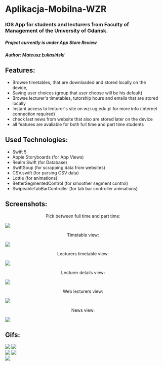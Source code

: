 # Aplikacja-Mobilna-WZR

### IOS App for students and lecturers from Faculty of Management of the University of Gdańsk.


##### Project currently is under App Store Review

##### Author: Mateusz Łukasiński

## Features:
* Browse timetables, that are downloaded and stored locally on the device,
* Saving user choices (group that user choose will be his default)
* Browse lecturer's timetables, tutorship hours and emails that are stored locally 
* Instant access to lecturer's site on wzr.ug.edu.pl for more info (internet connection required)
* check last news from website that also are stored later on the device 
* all features are avaliable for both full time and part time students 

## Used Technologies:
* Swift 5
* Apple Storyboards (for App Views)
* Realm Swift (for Database)
* SwiftSoup (for scrapping data from websites)
* CSV.swift (for parsing CSV data) 
* Lottie (for animations)
* BetterSegmentedControl (for smoother segment control)
* SwipeableTabBarController (for tab bar controller animations) 

## Screenshots:

<p align="center">
Pick between full time and part time:
</p>

![](./Screenshots/6.png)

<p align="center">
Timetable view:
</p>

![](./Screenshots/1.png)

<p align="center">
Lecturers timetable view:
</p>

![](./Screenshots/2.png)

<p align="center">
Lecturer details view:
</p>

![](./Screenshots/3.png)

<p align="center">
Web lecturers view:
</p>

![](./Screenshots/4.png)

<p align="center">
News view:
</p>

![](./Screenshots/5.png)


## Gifs:

![](./Gifs/TimeTablesFT.gif) ![](./Gifs/TimeTablesPT.gif)
<br>
![](./Gifs/LecturersFT.gif) ![](./Gifs/LecturersPT.gif)
<br>
![](./Gifs/InfoFT.gif) 
